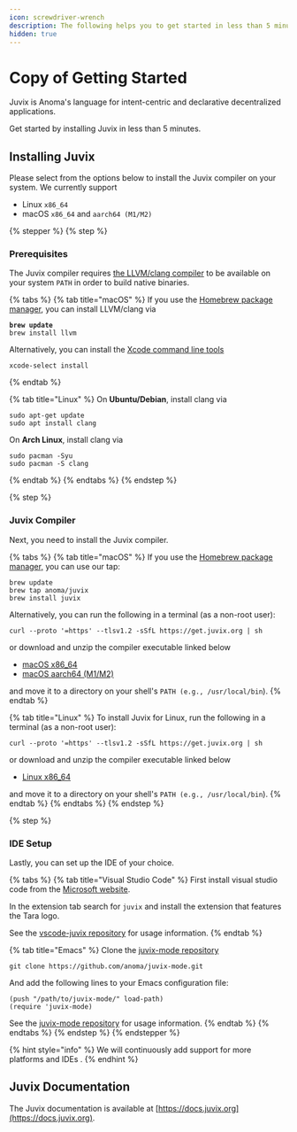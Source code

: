 ```yaml
---
icon: screwdriver-wrench
description: The following helps you to get started in less than 5 minutes.
hidden: true
---
```


# Copy of Getting Started

Juvix is Anoma's language for intent-centric and declarative decentralized applications.&#x20;

Get started by installing Juvix in less than 5 minutes.

## Installing Juvix

Please select from the options below to install the Juvix compiler on your system. We currently support

* Linux `x86_64`
* macOS `x86_64` and `aarch64 (M1/M2)`

{% stepper %}
{% step %}
### Prerequisites

The Juvix compiler requires [the LLVM/clang compiler](https://llvm.org) to be available on your system `PATH` in order to build native binaries.

{% tabs %}
{% tab title="macOS" %}
If you use the [Homebrew package manager](https://brew.sh), you can install LLVM/clang via

<pre><code><strong>brew update
</strong>brew install llvm
</code></pre>

Alternatively, you can install the [Xcode command line tools](https://developer.apple.com/xcode/resources/)

```
xcode-select install
```
{% endtab %}

{% tab title="Linux" %}
On **Ubuntu/Debian**, install clang via

```
sudo apt-get update
sudo apt install clang
```

On **Arch Linux**, install clang via

```
sudo pacman -Syu
sudo pacman -S clang
```
{% endtab %}
{% endtabs %}
{% endstep %}

{% step %}
### Juvix Compiler

Next, you need to install the Juvix compiler.

{% tabs %}
{% tab title="macOS" %}
If you use the [Homebrew package manager,](https://brew.sh) you can use our tap:

```shell
brew update
brew tap anoma/juvix
brew install juvix
```

Alternatively, you can run the following in a terminal (as a non-root user):

```shell
curl --proto '=https' --tlsv1.2 -sSfL https://get.juvix.org | sh
```

or download and unzip the compiler executable linked below&#x20;

* [macOS x86\_64](https://github.com/anoma/juvix/releases/latest/download/juvix-macos-x86_64.tar.gz)
* [macOS aarch64 (M1/M2)](https://github.com/anoma/juvix/releases/latest/download/juvix-macos-aarch64.tar.gz)

and move it to a directory on your shell's `PATH (e.g., /usr/local/bin`).
{% endtab %}

{% tab title="Linux" %}
To install Juvix for Linux, run the following in a terminal (as a non-root user):

```shell
curl --proto '=https' --tlsv1.2 -sSfL https://get.juvix.org | sh
```

or download and unzip the compiler executable linked below&#x20;

* [Linux x86\_64](https://github.com/anoma/juvix/releases/latest/download/juvix-linux-x86_64.tar.gz)

and move it to a directory on your shell's `PATH (e.g., /usr/local/bin`).
{% endtab %}
{% endtabs %}
{% endstep %}

{% step %}
### IDE Setup

Lastly, you can set up the IDE of your choice.

{% tabs %}
{% tab title="Visual Studio Code" %}
First install visual studio code from the [Microsoft website](https://code.visualstudio.com/download).

In the extension tab search for `juvix` and install the extension that features the Tara logo.

See the [vscode-juvix repository](https://github.com/anoma/vscode-juvix) for usage information.
{% endtab %}

{% tab title="Emacs" %}
Clone the [juvix-mode repository](https://github.com/anoma/juvix-mode.git)

```shell
git clone https://github.com/anoma/juvix-mode.git
```

And add the following lines to your Emacs configuration file:

```emacs-lisp
(push "/path/to/juvix-mode/" load-path)
(require 'juvix-mode)
```

See the [juvix-mode repository](https://github.com/anoma/juvix-mode.git) for usage information.
{% endtab %}
{% endtabs %}
{% endstep %}
{% endstepper %}

{% hint style="info" %}
We will continuously add support for more platforms and IDEs .
{% endhint %}

## Juvix Documentation

The Juvix documentation is available at [https://docs.juvix.org](https://docs.juvix.org).

